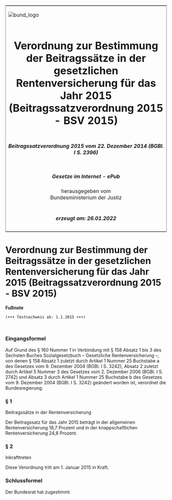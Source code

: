 <span id="DECKBLATT.html"></span>

<table border="0" frame="border" width="100%">

<tr valign="top">

<td align="left">

![bund\_logo](BfJ_2021_Web_de_de.gif)

</td>

<td align="right">

 

</td>

</tr>

<tr align="center" valign="middle">

<td colspan="2">

# Verordnung zur Bestimmung der Beitragssätze in der gesetzlichen Rentenversicherung für das Jahr 2015 (Beitragssatzverordnung 2015 - BSV 2015)

</td>

</tr>

<tr align="center" valign="middle">

<td colspan="2">

##### Beitragssatzverordnung 2015 vom 22. Dezember 2014 (BGBl. I S. 2396)

</td>

</tr>

<tr align="center" valign="middle">

<td colspan="2">

  
  

##### Gesetze im Internet - ePub  
  
herausgegeben vom  
Bundesministerium der Justiz

</td>

</tr>

<tr align="center" valign="bottom">

<td colspan="2">

  
  

##### erzeugt am: 26.01.2022

</td>

</tr>

</table>

<span id="BJNR239600014.html"></span>

# Verordnung zur Bestimmung der Beitragssätze in der gesetzlichen Rentenversicherung für das Jahr 2015 (Beitragssatzverordnung 2015 - BSV 2015)

<div>

  
**Fußnote**

<div class="jnhtml">

<div>

<div class="jurAbsatz">

  

``` 
(+++ Textnachweis ab: 1.1.2015 +++)

 
```

</div>

</div>

</div>

</div>

<span id="BJNR239600014BJNE000100000.html"></span>

### Eingangsformel  

<div>

<div class="jnhtml">

<div>

<div class="jurAbsatz">

Auf Grund des § 160 Nummer 1 in Verbindung mit § 158 Absatz 1 bis 3 des
Sechsten Buches Sozialgesetzbuch – Gesetzliche Rentenversicherung –, von
denen § 158 Absatz 1 zuletzt durch Artikel 1 Nummer 25 Buchstabe a des
Gesetzes vom 9. Dezember 2004 (BGBl. I S. 3242), Absatz 2 zuletzt durch
Artikel 5 Nummer 3 des Gesetzes vom 2. Dezember 2006 (BGBl. I S. 2742)
und Absatz 3 durch Artikel 1 Nummer 25 Buchstabe b des Gesetzes vom 9.
Dezember 2004 (BGBl. I S. 3242) geändert worden ist, verordnet die
Bundesregierung:

</div>

</div>

</div>

</div>

<span id="BJNR239600014BJNE000200000.html"></span>

### § 1  
Beitragssätze in der Rentenversicherung

<div>

<div class="jnhtml">

<div>

<div class="jurAbsatz">

Der Beitragssatz für das Jahr 2015 beträgt in der allgemeinen
Rentenversicherung 18,7 Prozent und in der knappschaftlichen
Rentenversicherung <span style="white-space: nowrap">24,8
Prozent.</span>

</div>

</div>

</div>

</div>

<span id="BJNR239600014BJNE000300000.html"></span>

### § 2  
Inkrafttreten

<div>

<div class="jnhtml">

<div>

<div class="jurAbsatz">

Diese Verordnung tritt am 1. Januar 2015 in Kraft.

</div>

</div>

</div>

</div>

<span id="BJNR239600014BJNE000400000.html"></span>

### Schlussformel  

<div>

<div class="jnhtml">

<div>

<div class="jurAbsatz">

Der Bundesrat hat zugestimmt.

</div>

</div>

</div>

</div>
